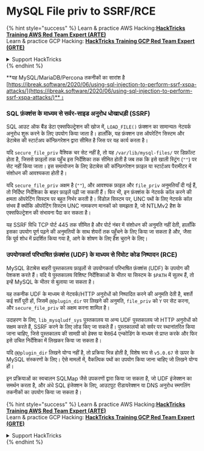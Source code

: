 # MySQL File priv to SSRF/RCE

{% hint style="success" %}
Learn & practice AWS Hacking:<img src="/.gitbook/assets/arte.png" alt="" data-size="line">[**HackTricks Training AWS Red Team Expert (ARTE)**](https://training.hacktricks.xyz/courses/arte)<img src="/.gitbook/assets/arte.png" alt="" data-size="line">\
Learn & practice GCP Hacking: <img src="/.gitbook/assets/grte.png" alt="" data-size="line">[**HackTricks Training GCP Red Team Expert (GRTE)**<img src="/.gitbook/assets/grte.png" alt="" data-size="line">](https://training.hacktricks.xyz/courses/grte)

<details>

<summary>Support HackTricks</summary>

* Check the [**subscription plans**](https://github.com/sponsors/carlospolop)!
* **Join the** 💬 [**Discord group**](https://discord.gg/hRep4RUj7f) or the [**telegram group**](https://t.me/peass) or **follow** us on **Twitter** 🐦 [**@hacktricks\_live**](https://twitter.com/hacktricks\_live)**.**
* **Share hacking tricks by submitting PRs to the** [**HackTricks**](https://github.com/carlospolop/hacktricks) and [**HackTricks Cloud**](https://github.com/carlospolop/hacktricks-cloud) github repos.

</details>
{% endhint %}

**यह MySQL/MariaDB/Percona तकनीकों का सारांश है [https://ibreak.software/2020/06/using-sql-injection-to-perform-ssrf-xspa-attacks/](https://ibreak.software/2020/06/using-sql-injection-to-perform-ssrf-xspa-attacks/)**।

### SQL फ़ंक्शंस के माध्यम से सर्वर-साइड अनुरोध धोखाधड़ी (SSRF)

SQL आउट ऑफ बैंड डेटा एक्सफिल्ट्रेशन की खोज में, `LOAD_FILE()` फ़ंक्शन का सामान्यतः नेटवर्क अनुरोध शुरू करने के लिए उपयोग किया जाता है। हालाँकि, यह फ़ंक्शन उस ऑपरेटिंग सिस्टम और डेटाबेस की स्टार्टअप कॉन्फ़िगरेशन द्वारा सीमित है जिस पर यह कार्य करता है।

यदि `secure_file_priv` वैश्विक चर सेट नहीं है, तो यह `/var/lib/mysql-files/` पर डिफ़ॉल्ट होता है, जिससे फ़ाइलों तक पहुँच इस निर्देशिका तक सीमित होती है जब तक कि इसे खाली स्ट्रिंग (`""`) पर सेट नहीं किया जाता। इस समायोजन के लिए डेटाबेस की कॉन्फ़िगरेशन फ़ाइल या स्टार्टअप पैरामीटर में संशोधन की आवश्यकता होती है।

यदि `secure_file_priv` अक्षम है (`""`), और आवश्यक फ़ाइल और `file_priv` अनुमतियाँ दी गई हैं, तो निर्दिष्ट निर्देशिका के बाहर फ़ाइलें पढ़ी जा सकती हैं। फिर भी, इन फ़ंक्शंस के नेटवर्क कॉल करने की क्षमता ऑपरेटिंग सिस्टम पर बहुत निर्भर करती है। विंडोज़ सिस्टम पर, UNC पथों के लिए नेटवर्क कॉल संभव हैं क्योंकि ऑपरेटिंग सिस्टम UNC नामकरण मानकों को समझता है, जो NTLMv2 हैश के एक्सफिल्ट्रेशन की संभावना पैदा कर सकता है।

यह SSRF विधि TCP पोर्ट 445 तक सीमित है और पोर्ट नंबर में संशोधन की अनुमति नहीं देती, हालाँकि इसका उपयोग पूर्ण पढ़ने की अनुमतियों के साथ शेयरों तक पहुँचने के लिए किया जा सकता है और, जैसा कि पूर्व शोध में प्रदर्शित किया गया है, आगे के शोषण के लिए हैश चुराने के लिए।

### उपयोगकर्ता परिभाषित फ़ंक्शंस (UDF) के माध्यम से रिमोट कोड निष्पादन (RCE)

MySQL डेटाबेस बाहरी पुस्तकालय फ़ाइलों से उपयोगकर्ता परिभाषित फ़ंक्शंस (UDF) के उपयोग की पेशकश करते हैं। यदि ये पुस्तकालय विशिष्ट निर्देशिकाओं के भीतर या सिस्टम के `$PATH` में सुलभ हैं, तो इन्हें MySQL के भीतर से बुलाया जा सकता है।

यह तकनीक UDF के माध्यम से नेटवर्क/HTTP अनुरोधों को निष्पादित करने की अनुमति देती है, बशर्ते कई शर्तें पूरी हों, जिसमें `@@plugin_dir` पर लिखने की अनुमति, `file_priv` को `Y` पर सेट करना, और `secure_file_priv` को अक्षम करना शामिल है।

उदाहरण के लिए, `lib_mysqludf_sys` पुस्तकालय या अन्य UDF पुस्तकालय जो HTTP अनुरोधों को सक्षम करते हैं, SSRF करने के लिए लोड किए जा सकते हैं। पुस्तकालयों को सर्वर पर स्थानांतरित किया जाना चाहिए, जिसे पुस्तकालय की सामग्री को हेक्स या बेस64 एन्कोडिंग के माध्यम से प्राप्त करके और फिर इसे उचित निर्देशिका में लिखकर किया जा सकता है।

यदि `@@plugin_dir` लिखने योग्य नहीं है, तो प्रक्रिया भिन्न होती है, विशेष रूप से `v5.0.67` से ऊपर के MySQL संस्करणों के लिए। ऐसे मामलों में, वैकल्पिक पथों का उपयोग किया जाना चाहिए जो लिखने योग्य हों।

इन प्रक्रियाओं का स्वचालन SQLMap जैसे उपकरणों द्वारा किया जा सकता है, जो UDF इंजेक्शन का समर्थन करता है, और अंधे SQL इंजेक्शन के लिए, आउटपुट रीडायरेक्शन या DNS अनुरोध स्मगलिंग तकनीकों का उपयोग किया जा सकता है।

{% hint style="success" %}
Learn & practice AWS Hacking:<img src="/.gitbook/assets/arte.png" alt="" data-size="line">[**HackTricks Training AWS Red Team Expert (ARTE)**](https://training.hacktricks.xyz/courses/arte)<img src="/.gitbook/assets/arte.png" alt="" data-size="line">\
Learn & practice GCP Hacking: <img src="/.gitbook/assets/grte.png" alt="" data-size="line">[**HackTricks Training GCP Red Team Expert (GRTE)**<img src="/.gitbook/assets/grte.png" alt="" data-size="line">](https://training.hacktricks.xyz/courses/grte)

<details>

<summary>Support HackTricks</summary>

* Check the [**subscription plans**](https://github.com/sponsors/carlospolop)!
* **Join the** 💬 [**Discord group**](https://discord.gg/hRep4RUj7f) or the [**telegram group**](https://t.me/peass) or **follow** us on **Twitter** 🐦 [**@hacktricks\_live**](https://twitter.com/hacktricks\_live)**.**
* **Share hacking tricks by submitting PRs to the** [**HackTricks**](https://github.com/carlospolop/hacktricks) and [**HackTricks Cloud**](https://github.com/carlospolop/hacktricks-cloud) github repos.

</details>
{% endhint %}
